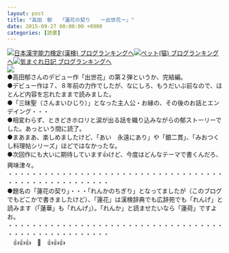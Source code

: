 ```yaml
---
layout: post
title: "高田　郁　　「蓮花の契り　　ー出世花ー」"
date: 2015-09-27 00:00:00 +0900
categories: [読書]
---
```


[![](/syuusyuu9701/assets/images/高田-郁-「蓮花の契り-ー出世花ー」-br_c_3028_1.gif)](http://blog.with2.net/link.php?1659096:3028 "日本漢字能力検定(漢検) ブログランキングへ")[日本漢字能力検定(漢検) ブログランキングへ](http://blog.with2.net/link.php?1659096:3028)[![](/syuusyuu9701/assets/images/高田-郁-「蓮花の契り-ー出世花ー」-br_c_1348_1.gif)](http://blog.with2.net/link.php?1659096:1348 "ペット(猫) ブログランキングへ")[ペット(猫) ブログランキングへ](http://blog.with2.net/link.php?1659096:1348)[![](/syuusyuu9701/assets/images/高田-郁-「蓮花の契り-ー出世花ー」-br_c_9257_1.gif)](http://blog.with2.net/link.php?1659096:9257 "気まぐれ日記 ブログランキングへ")[気まぐれ日記 ブログランキングへ](http://blog.with2.net/link.php?1659096:9257)  
![](/syuusyuu9701/assets/images/高田-郁-「蓮花の契り-ー出世花ー」-c25b45bec25219c59a3d11252d3fdb1d.jpg)  
●高田郁さんのデビュー作「出世花」の第２弾というか、完結編。  
●デビュー作は７、８年前の力作でしたが、なにしろ、もうだいぶ前なので、ほとんど内容を忘れたままで読みました。  
●「三昧聖（さんまいひじり）」となった主人公・お縁の、その後のお話とエンデイング・・・  
●相変わらず、ときどきホロリと涙が出る話を織り込みながらの郁ストーリーでした。あっという間に読了。  
●まあまあ、楽しめましたけど、「あい　永遠にあり」や「銀二貫」、「みおつくし料理帖シリーズ」ほどではなかったな。  
●次回作にも大いに期待しています👍けど、今度はどんなテーマで書くんだろ、興味津々。  
・・・・・・・・・・・・・・・・・・・・・・・・・・・・・・・・・・・・・・・・・・・・・・・・・・・・・  
●題名の「蓮花の契り」・・・「れんかのちぎり」となってましたが（このブログでもどこかで書きましたけど）、「蓮花」は漢検辞典でも広辞苑でも「れんげ」と読みます（「蓮華」も「れんげ」）。「れんか」と読ませたいなら「蓮荷」ですよお。  
・・・・・・・・・・・・・・・・・・・・・・・・・・・・・・・・・・・・・・・・・・・・・・・・・・・・・  
　👍👍👍　🐑　👍👍👍  